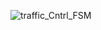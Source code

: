 ![traffic_Cntrl_FSM](https://github.com/user-attachments/assets/2052877f-ca48-44ff-b3eb-b510ac0a6378)
